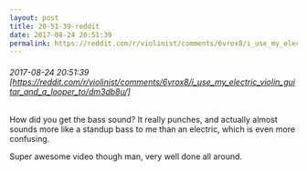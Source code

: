 ```yaml
---
layout: post
title: 20-51-39-reddit
date: 2017-08-24 20:51:39
permalink: https://reddit.com/r/violinist/comments/6vrox8/i_use_my_electric_violin_guitar_and_a_looper_to/dm3db8u/
---
```


###### 2017-08-24 20:51:39 [https://reddit.com/r/violinist/comments/6vrox8/i_use_my_electric_violin_guitar_and_a_looper_to/dm3db8u/]
How did you get the bass sound? It really punches, and actually almost sounds more like a standup bass to me than an electric, which is even more confusing.

Super awesome video though man, very well done all around.
